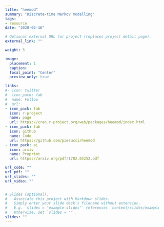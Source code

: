 ```yaml
---
title: "heemod"
summary: "Discrete-time Markov modelling"
tags:
- resource
date: "2020-02-16"

# Optional external URL for project (replaces project detail page).
external_link: ""

weight: 5

image: 
  placement: 1
  caption: 
  focal_point: "Center"
  preview_only: true

links:
#- icon: twitter
#  icon_pack: fab
#  name: Follow
#  url: 
- icon_pack: fab
  icon: r-project
  name: page
  url: https://cran.r-project.org/web/packages/heemod/index.html
- icon_pack: fab
  icon: github
  name: Code
  url: https://github.com/pierucci/heemod
- icon_pack: ai
  icon: arxiv
  name: Preprint
  url: https://arxiv.org/pdf/1702.03252.pdf

url_code: ""
url_pdf: ""
url_slides: ""
url_video: ""


# Slides (optional).
#   Associate this project with Markdown slides.
#   Simply enter your slide deck's filename without extension.
#   E.g. `slides = "example-slides"` references `content/slides/example-slides.md`.
#   Otherwise, set `slides = ""`.
slides: ""
---
```

